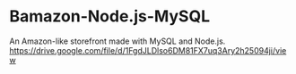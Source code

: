 # Bamazon-Node.js-MySQL
An Amazon-like storefront made with MySQL and Node.js. 
https://drive.google.com/file/d/1FgdJLDlso6DM81FX7uq3Ary2h25094ji/view
